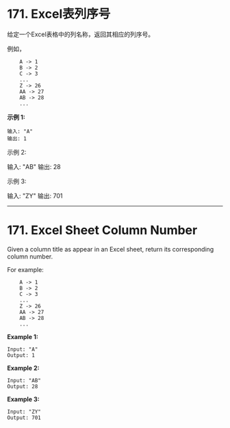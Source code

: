 # 171. Excel表列序号

给定一个Excel表格中的列名称，返回其相应的列序号。

例如，

```()
    A -> 1
    B -> 2
    C -> 3
    ...
    Z -> 26
    AA -> 27
    AB -> 28
    ...
```

**示例 1:**

```()
输入: "A"
输出: 1
```

示例 2:

输入: "AB"
输出: 28

示例 3:

输入: "ZY"
输出: 701

***

# 171. Excel Sheet Column Number

Given a column title as appear in an Excel sheet, return its corresponding column number.

For example:

```()
    A -> 1
    B -> 2
    C -> 3
    ...
    Z -> 26
    AA -> 27
    AB -> 28
    ...
```

**Example 1:**

```()
Input: "A"
Output: 1
```

**Example 2:**

```()
Input: "AB"
Output: 28
```

**Example 3:**

```()
Input: "ZY"
Output: 701
```
